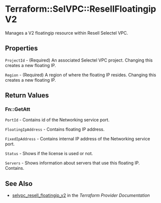 # Terraform::SelVPC::ResellFloatingipV2

Manages a V2 floatingip resource within Resell Selectel VPC.

## Properties

`ProjectId` - (Required) An associated Selectel VPC project. Changing this creates a new floating IP.

`Region` - (Required) A region of where the floating IP resides. Changing this creates a new floating IP.


## Return Values

### Fn::GetAtt

`PortId` - Contains id of the Networking service port.

`FloatingIpAddress` - Contains floating IP address.

`FixedIpAddress` - Contains internal IP address of the Networking service port.

`Status` - Shows if the license is used or not.

`Servers` - Shows information about servers that use this floating IP. Contains.

## See Also

* [selvpc_resell_floatingip_v2](https://www.terraform.io/docs/providers/selvpc/r/resell_floatingip_v2.html) in the _Terraform Provider Documentation_